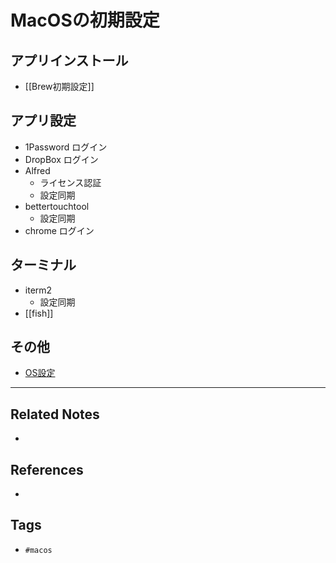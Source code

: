 # MacOSの初期設定
## アプリインストール　
- [[Brew初期設定]]

## アプリ設定
-  1Password ログイン
-  DropBox ログイン
-  Alfred
	-  ライセンス認証
	-  設定同期
-  bettertouchtool
	-  設定同期
- chrome ログイン

## ターミナル
 - iterm2
	 - 設定同期
 -  [[fish]]
 
## その他
- [OS設定](https://qiita.com/iwato/items/dcde94e0002eca7d0b9f)


---
## Related Notes
- 

## References
- 

## Tags
- `#macos` 